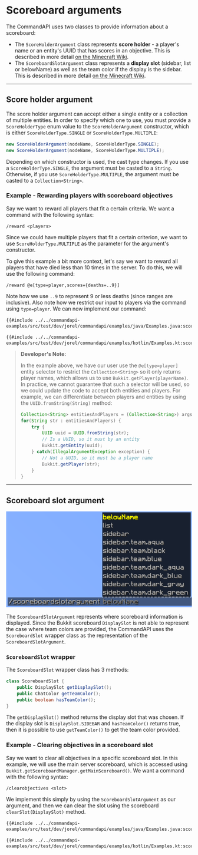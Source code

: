 # Scoreboard arguments

The CommandAPI uses two classes to provide information about a scoreboard:

- The `ScoreHolderArgument` class represents **score holder** - a player's name or an entity's UUID that has scores in an objective. This is described in more detail [on the Minecraft Wiki](https://minecraft.gamepedia.com/Scoreboard#Objectives).
- The `ScoreboardSlotArgument` class represents a **display slot** (sidebar, list or belowName) as well as the team color if the display is the sidebar. This is described in more detail [on the Minecraft Wiki](https://minecraft.gamepedia.com/Scoreboard#Display_slots).

-----

## Score holder argument

The score holder argument can accept either a single entity or a collection of multiple entities. In order to specify which one to use, you must provide a `ScoreHolderType` enum value to the `ScoreHolderArgument` constructor, which is either `ScoreHolderType.SINGLE` or `ScoreHolderType.MULTIPLE`:

```java
new ScoreHolderArgument(nodeName, ScoreHolderType.SINGLE);
new ScoreHolderArgument(nodeName, ScoreHolderType.MULTIPLE);
```

Depending on which constructor is used, the cast type changes. If you use a `ScoreHolderType.SINGLE`, the argument must be casted to a `String`. Otherwise, if you use `ScoreHolderType.MULTIPLE`, the argument must be casted to a `Collection<String>`.

<div class="example">

### Example - Rewarding players with scoreboard objectives

Say we want to reward all players that fit a certain criteria. We want a command with the following syntax:

```mccmd
/reward <players>
```

Since we could have multiple players that fit a certain criterion, we want to use `ScoreHolderType.MULTIPLE` as the parameter for the argument's constructor.

To give this example a bit more context, let's say we want to reward all players that have died less than 10 times in the server. To do this, we will use the following command:

```mccmd
/reward @e[type=player,scores={deaths=..9}]
```

Note how we use `..9` to represent 9 or less deaths (since ranges are inclusive). Also note how we restrict our input to players via the command using `type=player`. We can now implement our command:

<div class="multi-pre">

```java,Java
{{#include ../../commandapi-examples/src/test/dev/jorel/commandapi/examples/java/Examples.java:scoreholderargument}}
```

```kotlin,Kotlin
{{#include ../../commandapi-examples/src/test/dev/jorel/commandapi/examples/kotlin/Examples.kt:scoreholderargument}}
```

</div>

</div>

> **Developer's Note:**
>
> In the example above, we have our user use the `@e[type=player]` entity selector to restrict the `Collection<String>` so it only returns player names, which allows us to use `Bukkit.getPlayer(playerName)`. In practice, we cannot guarantee that such a selector will be used, so we could update the code to accept both entities and players. For example, we can differentiate between players and entities by using the `UUID.fromString(String)` method:
>
> ```java
> Collection<String> entitiesAndPlayers = (Collection<String>) args[0];
> for(String str : entitiesAndPlayers) {
>     try {
>         UUID uuid = UUID.fromString(str);
>         // Is a UUID, so it must by an entity
>         Bukkit.getEntity(uuid);
>     } catch(IllegalArgumentException exception) {
>         // Not a UUID, so it must be a player name
>         Bukkit.getPlayer(str); 
>     }
> }
> ```

-----

## Scoreboard slot argument

![A scoreboardslotargument showing a list of suggestions of valid Minecraft scoreboard slot positions](./images/arguments/scoreboardslot.png)

The `ScoreboardSlotArgument` represents where scoreboard information is displayed. Since the Bukkit scoreboard `DisplaySlot` is not able to represent the case where team colors are provided, the CommandAPI uses the `ScoreboardSlot` wrapper class as the representation of the `ScoreboardSlotArgument`.

### `ScoreboardSlot` wrapper

The `ScoreboardSlot` wrapper class has 3 methods:

```java
class ScoreboardSlot {
    public DisplaySlot getDisplaySlot();
    public ChatColor getTeamColor();
    public boolean hasTeamColor();
}
```

The `getDisplaySlot()` method returns the display slot that was chosen. If the display slot is `DisplaySlot.SIDEBAR` and `hasTeamColor()` returns true, then it is possible to use `getTeamColor()` to get the team color provided.

<div class="example">

### Example - Clearing objectives in a scoreboard slot

Say we want to clear all objectives in a specific scoreboard slot. In this example, we will use the main server scoreboard, which is accessed using `Bukkit.getScoreboardManager.getMainScoreboard()`. We want a command with the following syntax:

```mccmd
/clearobjectives <slot>
```

We implement this simply by using the `ScoreboardSlotArgument` as our argument, and then we can clear the slot using the scoreboard `clearSlot(DisplaySlot)` method.

<div class="multi-pre">

```java,Java
{{#include ../../commandapi-examples/src/test/dev/jorel/commandapi/examples/java/Examples.java:scoreboardslotargument}}
```

```kotlin,Kotlin
{{#include ../../commandapi-examples/src/test/dev/jorel/commandapi/examples/kotlin/Examples.kt:scoreboardslotargument}}
```

</div>

</div>
